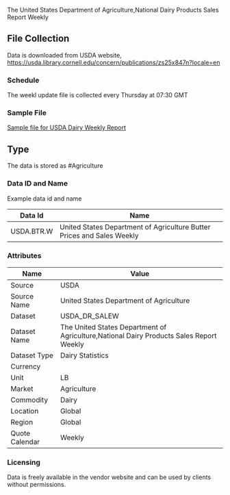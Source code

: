 The United States Department of Agriculture,National Dairy Products Sales Report Weekly

## File Collection

Data is downloaded from USDA website, https://usda.library.cornell.edu/concern/publications/zs25x847n?locale=en

### Schedule

The weekl update file is collected every Thursday at 07:30 GMT

### Sample File

[Sample file for USDA Dairy Weekly Report](pathname:///file-samples/DYWDAIRYPRODUCTSSALES.PDF)

## Type

The data is stored as #Agriculture

### Data ID and Name

Example data id and name

|Data Id|Name|
|-|-|
|USDA.BTR.W|United States Department of Agriculture Butter Prices and Sales Weekly|

### Attributes

|Name|Value|
|-|-|
|Source|USDA|
|Source Name|United States Department of Agriculture|
|Dataset|USDA_DR_SALEW|
|Dataset Name|The United States Department of Agriculture,National Dairy Products Sales Report Weekly|
|Dataset Type|Dairy Statistics|
|Currency||
|Unit|LB|
|Market|Agriculture|
|Commodity|Dairy|
|Location|Global|
|Region|Global|
|Quote Calendar|Weekly|

### Licensing

Data is freely available in the vendor website and can be used by clients without permissions.
